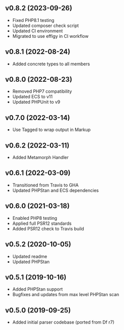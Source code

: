 ## v0.8.2 (2023-09-26)
* Fixed PHP8.1 testing
* Updated composer check script
* Updated CI environment
* Migrated to use effigy in CI workflow

## v0.8.1 (2022-08-24)
* Added concrete types to all members

## v0.8.0 (2022-08-23)
* Removed PHP7 compatibility
* Updated ECS to v11
* Updated PHPUnit to v9

## v0.7.0 (2022-03-14)
* Use Tagged to wrap output in Markup

## v0.6.2 (2022-03-11)
* Added Metamorph Handler

## v0.6.1 (2022-03-09)
* Transitioned from Travis to GHA
* Updated PHPStan and ECS dependencies

## v0.6.0 (2021-03-18)
* Enabled PHP8 testing
* Applied full PSR12 standards
* Added PSR12 check to Travis build

## v0.5.2 (2020-10-05)
* Updated readme
* Updated PHPStan

## v0.5.1 (2019-10-16)
* Added PHPStan support
* Bugfixes and updates from max level PHPStan scan

## v0.5.0 (2019-09-25)
* Added initial parser codebase (ported from Df r7)
